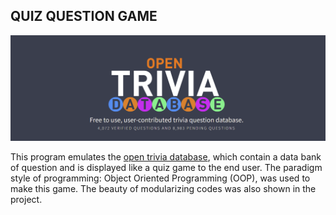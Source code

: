## QUIZ QUESTION GAME


<img src = "open trivia.png">

This program emulates the [open trivia database](https://opentdb.com/), which contain a data bank of question and is displayed like a quiz game to the end user. The paradigm style of programming: Object Oriented Programming (OOP), was used to make this game. The beauty of modularizing codes was also shown in the project. 